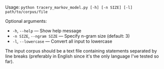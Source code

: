 Usage: `python tracery_markov_model.py [-h] [-n SIZE] [-l] path/to/corpus/file`

Optional arguments:
* `-h`, `--help` &mdash; Show help message
*  `-n SIZE`, `--ngram SIZE` &mdash; Specify n-gram size (default: 3)
* `-l`, `--lowercase` &mdash; Convert all input to lowercase

The input corpus should be a text file containing statements separated by line breaks (preferably in English since it's the only language I've tested so far).
